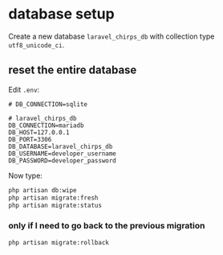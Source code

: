 # database setup

Create a new database `laravel_chirps_db` with collection type `utf8_unicode_ci`.

## reset the entire database

Edit `.env`:

```env
# DB_CONNECTION=sqlite

# laravel_chirps_db
DB_CONNECTION=mariadb
DB_HOST=127.0.0.1
DB_PORT=3306
DB_DATABASE=laravel_chirps_db
DB_USERNAME=developer_username
DB_PASSWORD=developer_password
```

Now type:

```bash
php artisan db:wipe
php artisan migrate:fresh
php artisan migrate:status
```

### only if I need to go back to the previous migration

```bash
php artisan migrate:rollback
```
